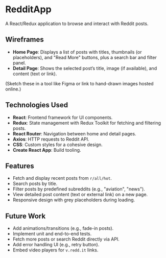 # RedditApp

A React/Redux application to browse and interact with Reddit posts.

## Wireframes
- **Home Page**: Displays a list of posts with titles, thumbnails (or placeholders), and "Read More" buttons, plus a search bar and filter panel.
- **Detail Page**: Shows the selected post’s title, image (if available), and content (text or link).

(Sketch these in a tool like Figma or link to hand-drawn images hosted online.)

## Technologies Used
- **React**: Frontend framework for UI components.
- **Redux**: State management with Redux Toolkit for fetching and filtering posts.
- **React Router**: Navigation between home and detail pages.
- **Axios**: HTTP requests to Reddit API.
- **CSS**: Custom styles for a cohesive design.
- **Create React App**: Build tooling.

## Features
- Fetch and display recent posts from `r/all/hot`.
- Search posts by title.
- Filter posts by predefined subreddits (e.g., "aviation", "news").
- View detailed post content (text or external link) on a new page.
- Responsive design with grey placeholders during loading.

## Future Work
- Add animations/transitions (e.g., fade-in posts).
- Implement unit and end-to-end tests.
- Fetch more posts or search Reddit directly via API.
- Add error handling UI (e.g., retry button).
- Embed video players for `v.redd.it` links.